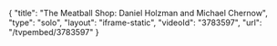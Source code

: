 {
    "title": "The Meatball Shop: Daniel Holzman and Michael Chernow",
    "type": "solo",
    "layout": "iframe-static",
    "videoId": "3783597",
    "url": "\/tvpembed\/3783597"
}